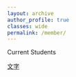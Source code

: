```yaml
---
layout: archive
author_profile: true
classes: wide
permalink: /member/
---
```


<p style="text-align:center text-decoration: underline;">Current Students</p>
<p style="text-decoration: underline;">文字</p> 
